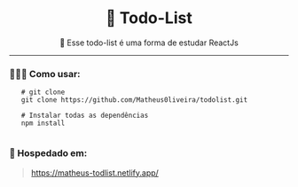 # <div align='center'> 📁 Todo-List </div>

 <div align='center'>
 🚧  Esse todo-list é uma forma de estudar ReactJs
</div>
<hr/>

### 👨🏾‍💻 Como usar: 
 
 ```
    # git clone
    git clone https://github.com/Matheus0liveira/todolist.git
    
    # Instalar todas as dependências
    npm install
    
 ```
 
 ### 🚀 Hospedado em: 
>  https://matheus-todlist.netlify.app/
 
  
